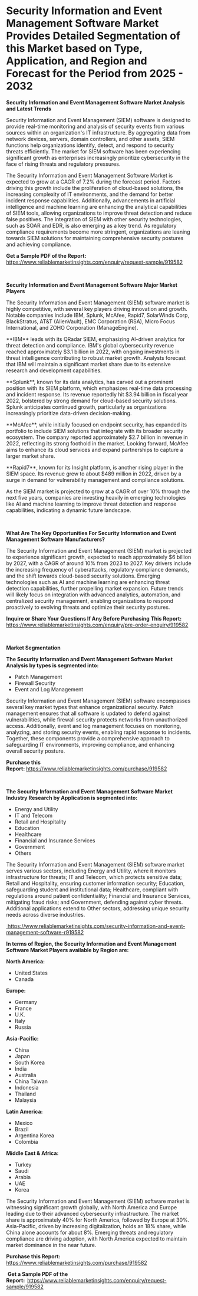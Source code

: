 <p><h1>Security Information and Event Management Software Market Provides Detailed Segmentation of this Market based on Type, Application, and Region and Forecast for the Period from 2025 - 2032</h1></p><p><strong>Security Information and Event Management Software Market Analysis and Latest Trends</strong></p>
<p><p>Security Information and Event Management (SIEM) software is designed to provide real-time monitoring and analysis of security events from various sources within an organization's IT infrastructure. By aggregating data from network devices, servers, domain controllers, and other assets, SIEM functions help organizations identify, detect, and respond to security threats efficiently. The market for SIEM software has been experiencing significant growth as enterprises increasingly prioritize cybersecurity in the face of rising threats and regulatory pressures.</p><p>The Security Information and Event Management Software Market is expected to grow at a CAGR of 7.2% during the forecast period. Factors driving this growth include the proliferation of cloud-based solutions, the increasing complexity of IT environments, and the demand for better incident response capabilities. Additionally, advancements in artificial intelligence and machine learning are enhancing the analytical capabilities of SIEM tools, allowing organizations to improve threat detection and reduce false positives. The integration of SIEM with other security technologies, such as SOAR and EDR, is also emerging as a key trend. As regulatory compliance requirements become more stringent, organizations are leaning towards SIEM solutions for maintaining comprehensive security postures and achieving compliance.</p></p>
<p><strong>Get a Sample PDF of the Report:&nbsp;</strong> <a href="https://www.reliablemarketinsights.com/enquiry/request-sample/919582?utm_campaign=3360&utm_medium=2&utm_source=Github&utm_content=ia&utm_term=18042025&utm_id=security-information-and-event-management-software">https://www.reliablemarketinsights.com/enquiry/request-sample/919582</a></p>
<p>&nbsp;</p>
<p><strong>Security Information and Event Management Software Major Market Players</strong></p>
<p><p>The Security Information and Event Management (SIEM) software market is highly competitive, with several key players driving innovation and growth. Notable companies include IBM, Splunk, McAfee, Rapid7, SolarWinds Corp, BlackStratus, AT&T (AlienVault), EMC Corporation (RSA), Micro Focus International, and ZOHO Corporation (ManageEngine).</p><p>**IBM** leads with its QRadar SIEM, emphasizing AI-driven analytics for threat detection and compliance. IBM's global cybersecurity revenue reached approximately $3.1 billion in 2022, with ongoing investments in threat intelligence contributing to robust market growth. Analysts forecast that IBM will maintain a significant market share due to its extensive research and development capabilities.</p><p>**Splunk**, known for its data analytics, has carved out a prominent position with its SIEM platform, which emphasizes real-time data processing and incident response. Its revenue reportedly hit $3.94 billion in fiscal year 2022, bolstered by strong demand for cloud-based security solutions. Splunk anticipates continued growth, particularly as organizations increasingly prioritize data-driven decision-making.</p><p>**McAfee**, while initially focused on endpoint security, has expanded its portfolio to include SIEM solutions that integrate with its broader security ecosystem. The company reported approximately $2.7 billion in revenue in 2022, reflecting its strong foothold in the market. Looking forward, McAfee aims to enhance its cloud services and expand partnerships to capture a larger market share.</p><p>**Rapid7**, known for its Insight platform, is another rising player in the SIEM space. Its revenue grew to about $489 million in 2022, driven by a surge in demand for vulnerability management and compliance solutions.</p><p>As the SIEM market is projected to grow at a CAGR of over 10% through the next five years, companies are investing heavily in emerging technologies like AI and machine learning to improve threat detection and response capabilities, indicating a dynamic future landscape.</p></p>
<p>&nbsp;</p>
<p><strong>What Are The Key Opportunities For Security Information and Event Management Software Manufacturers?</strong></p>
<p><p>The Security Information and Event Management (SIEM) market is projected to experience significant growth, expected to reach approximately $6 billion by 2027, with a CAGR of around 10% from 2023 to 2027. Key drivers include the increasing frequency of cyberattacks, regulatory compliance demands, and the shift towards cloud-based security solutions. Emerging technologies such as AI and machine learning are enhancing threat detection capabilities, further propelling market expansion. Future trends will likely focus on integration with advanced analytics, automation, and centralized security management, enabling organizations to respond proactively to evolving threats and optimize their security postures.</p></p>
<p><strong>Inquire or Share Your Questions If Any Before Purchasing This Report:</strong> <a href="https://www.reliablemarketinsights.com/enquiry/pre-order-enquiry/919582?utm_campaign=3360&utm_medium=2&utm_source=Github&utm_content=ia&utm_term=18042025&utm_id=security-information-and-event-management-software">https://www.reliablemarketinsights.com/enquiry/pre-order-enquiry/919582</a></p>
<p>&nbsp;</p>
<p><strong>Market Segmentation</strong></p>
<p><strong>The Security Information and Event Management Software Market Analysis by types is segmented into:</strong></p>
<p><ul><li>Patch Management</li><li>Firewall Security</li><li>Event and Log Management</li></ul></p>
<p><p>Security Information and Event Management (SIEM) software encompasses several key market types that enhance organizational security. Patch management ensures that all software is updated to defend against vulnerabilities, while firewall security protects networks from unauthorized access. Additionally, event and log management focuses on monitoring, analyzing, and storing security events, enabling rapid response to incidents. Together, these components provide a comprehensive approach to safeguarding IT environments, improving compliance, and enhancing overall security posture.</p></p>
<p><strong>Purchase this Report:&nbsp;</strong><a href="https://www.reliablemarketinsights.com/purchase/919582?utm_campaign=3360&utm_medium=2&utm_source=Github&utm_content=ia&utm_term=18042025&utm_id=security-information-and-event-management-software">https://www.reliablemarketinsights.com/purchase/919582</a></p>
<p>&nbsp;</p>
<p><strong>The Security Information and Event Management Software Market Industry Research by Application is segmented into:</strong></p>
<p><ul><li>Energy and Utility</li><li>IT and Telecom</li><li>Retail and Hospitality</li><li>Education</li><li>Healthcare</li><li>Financial and Insurance Services</li><li>Government</li><li>Others</li></ul></p>
<p><p>The Security Information and Event Management (SIEM) software market serves various sectors, including Energy and Utility, where it monitors infrastructure for threats; IT and Telecom, which protects sensitive data; Retail and Hospitality, ensuring customer information security; Education, safeguarding student and institutional data; Healthcare, compliant with regulations around patient confidentiality; Financial and Insurance Services, mitigating fraud risks; and Government, defending against cyber threats. Additional applications extend to Other sectors, addressing unique security needs across diverse industries.</p></p>
<p><a href="https://www.reliablemarketinsights.com/security-information-and-event-management-software-r919582?utm_campaign=3360&utm_medium=2&utm_source=Github&utm_content=ia&utm_term=18042025&utm_id=security-information-and-event-management-software">&nbsp;https://www.reliablemarketinsights.com/security-information-and-event-management-software-r919582</a></p>
<p><strong>In terms of Region, the Security Information and Event Management Software Market Players available by Region are:</strong></p>
<p>
    <p> <strong> North America: </strong>
        <ul>
            <li>United States</li>
            <li>Canada</li>
        </ul>
        </p> 
    <p> <strong> Europe: </strong>
        <ul>
            <li>Germany</li>
            <li>France</li>
            <li>U.K.</li>
            <li>Italy</li>
            <li>Russia</li>
        </ul>
        </p> 
    <p> <strong> Asia-Pacific: </strong>
        <ul>
            <li>China</li>
            <li>Japan</li>
            <li>South Korea</li>
            <li>India</li>
            <li>Australia</li>
            <li>China Taiwan</li>
            <li>Indonesia</li>
            <li>Thailand</li>
            <li>Malaysia</li>
        </ul>
        </p> 
    <p> <strong> Latin America: </strong>
        <ul>
            <li>Mexico</li>
            <li>Brazil</li>
            <li>Argentina Korea</li>
            <li>Colombia</li>
        </ul>
        </p> 
    <p> <strong> Middle East & Africa: </strong>
        <ul>
            <li>Turkey</li>
            <li>Saudi</li>
            <li>Arabia</li>
            <li>UAE</li>
            <li>Korea</li>
        </ul>
    </p>
    </p>
<p><p>The Security Information and Event Management (SIEM) software market is witnessing significant growth globally, with North America and Europe leading due to their advanced cybersecurity infrastructure. The market share is approximately 40% for North America, followed by Europe at 30%. Asia-Pacific, driven by increasing digitalization, holds an 18% share, while China alone accounts for about 8%. Emerging threats and regulatory compliance are driving adoption, with North America expected to maintain market dominance in the near future.</p></p>
<p><strong>Purchase this Report: </strong><a href="https://www.reliablemarketinsights.com/purchase/919582?utm_campaign=3360&utm_medium=2&utm_source=Github&utm_content=ia&utm_term=18042025&utm_id=security-information-and-event-management-software">https://www.reliablemarketinsights.com/purchase/919582</a></p>
<p>&nbsp;<strong>Get a Sample PDF of the Report:&nbsp;&nbsp;</strong><a href="https://www.reliablemarketinsights.com/enquiry/request-sample/919582?utm_campaign=3360&utm_medium=2&utm_source=Github&utm_content=ia&utm_term=18042025&utm_id=security-information-and-event-management-software">https://www.reliablemarketinsights.com/enquiry/request-sample/919582</a></p>
<p><strong></strong></p>
<p><p></p><p></p><p></p></p>